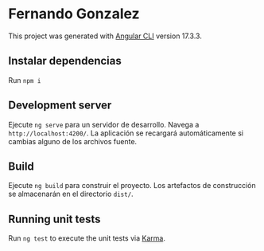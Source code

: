 # Fernando Gonzalez

This project was generated with [Angular CLI](https://github.com/angular/angular-cli) version 17.3.3.

## Instalar dependencias

Run `npm i`

## Development server

Ejecute `ng serve` para un servidor de desarrollo. Navega a `http://localhost:4200/`. La aplicación se recargará automáticamente si cambias alguno de los archivos fuente.

## Build

Ejecute `ng build` para construir el proyecto. Los artefactos de construcción se almacenarán en el directorio `dist/`.

## Running unit tests

Run `ng test` to execute the unit tests via [Karma](https://karma-runner.github.io).
